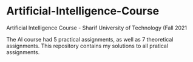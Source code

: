 # Artificial-Intelligence-Course
Artificial Intelligence Course - Sharif University of Technology (Fall 2021

The AI course had 5 practical assignments, as well as 7 theoretical assignments. This repository contains my solutions to all pratical assignments. 
